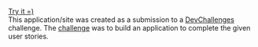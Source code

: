 [Try it =)](https://sampaioxsamuel.github.io/devchallenges.io/interior-consultant/src/index.html)  
This application/site was created as a submission to a [DevChallenges](https://devchallenges.io/challenges) challenge. The [challenge](https://devchallenges.io/challenges/Jymh2b2FyebRTUljkNcb) was to build an application to complete the given user stories.

